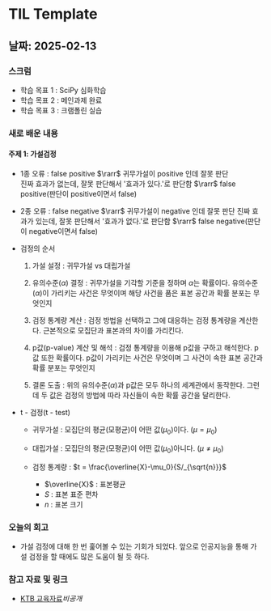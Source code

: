 # TIL Template

## 날짜: 2025-02-13

### 스크럼
- 학습 목표 1 : SciPy 심화학습
- 학습 목표 2 : 메인과제 완료
- 학습 목표 3 : 크램폴린 실습

### 새로 배운 내용
#### 주제 1: 가설검정
- 1종 오류 : false positive $\rarr$ 귀무가설이 positive 인데 잘못 판단<br/>
    진짜 효과가 없는데, 잘못 판단해서 '효과가 있다.'로 판단함 $\rarr$ false positive(판단이 positive이면서 false)

- 2종 오류 : false negative $\rarr$ 귀무가설이 negative 인데 잘못 판단
    진짜 효과가 있는데, 잘못 판단해서 '효과가 없다.'로 판단함 $\rarr$ false negative(판단이 negative이면서 false)

- 검정의 순서
    1. 가설 설정 : 귀무가설 vs 대립가설

    2. 유의수준($\alpha$) 결정 : 귀무가설을 기각할 기준을 정하며 $\alpha$는 확률이다. 유의수준($\alpha$)이 가리키는 사건은 무엇이며 해당 사건을 품은 표본 공간과 확률 분포는 무엇인지

    3. 검정 통계량 계산 : 검정 방법을 선택하고 그에 대응하는 검정 통계량을 계산한다. 근본적으로 모집단과 표본과의 차이를 가리킨다.

    4. p값(p-value) 계산 및 해석 : 검정 통계량을 이용해 p값을 구하고 해석한다. p값 또한 확률이다. p값이 가리키는 사건은 무엇이며 그 사건이 속한 표본 공간과 확률 분포는 무엇인지

    5. 결론 도출 : 위의 유의수준($\alpha$)과 p값은 모두 하나의 세계관에서 동작한다. 그런데 두 값은 검정의 방법에 따라 자신들이 속한 확률 공간을 달리한다.

- t - 검정(t - test)
    - 귀무가설 : 모집단의 평균(모평균)이 어떤 값($\mu_0$)이다. ($\mu = \mu_0$)

    - 대립가설 : 모집단의 평균(모평균)이 어떤 값($\mu_0$)아니다. ($\mu \neq \mu_0$)

    - 검정 통계량 : $t = \frac{\overline{X}-\mu_0}{S/_{\sqrt{n}}}$<br/>
        - $\overline{X}$ : 표본평균
        - $S$ : 표본 표준 편차
        - $n$ : 표본 크기


### 오늘의 회고
- 가설 검정에 대해 한 번 훑어볼 수 있는 기회가 되었다. 앞으로 인공지능을 통해 가설 검정을 할 때에도 많은 도움이 될 듯 하다.

### 참고 자료 및 링크
- [KTB 교육자료]()*비공개*


